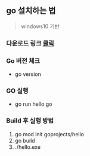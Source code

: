 ## go 설치하는 법
>windows10 기반

### 다운로드 링크 [클릭](https://go.dev/dl/)  


### Go 버전 체크
- go version  

### GO 실행
- go run hello.go  

### Build 후 실행 방법
1. go mod init goprojects/hello
2. go build
3. ./hello.exe  


